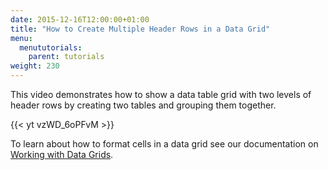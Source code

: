 ```yaml
---
date: 2015-12-16T12:00:00+01:00
title: "How to Create Multiple Header Rows in a Data Grid"
menu:
  menututorials:
    parent: tutorials
weight: 230
---
```


This video demonstrates how to show a data table grid with two levels of header rows by creating two tables and grouping them together.

{{< yt vzWD_6oPFvM >}}

To learn about how to format cells in a data grid see our documentation on [Working with Data Grids](https://docs.balsamiq.com/desktop/datagrids/).
